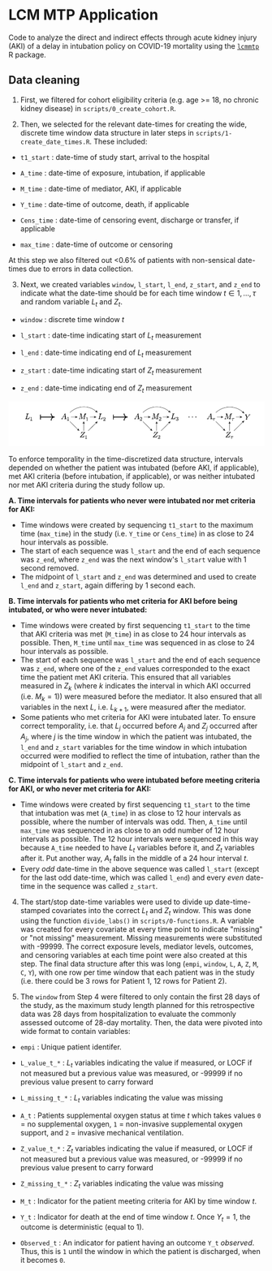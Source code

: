# LCM MTP Application

Code to analyze the direct and indirect effects through acute kidney injury (AKI) of a delay in intubation policy on COVID-19 mortality using the [`lcmmtp`](https://github.com/nt-williams/lcmmtp) R package.

## Data cleaning

1. First, we filtered for cohort eligibility criteria (e.g. age >= 18, no chronic kidney disease) in `scripts/0_create_cohort.R`.

2. Then, we selected for the relevant date-times for creating the wide, discrete time window data structure in later steps in `scripts/1-create_date_times.R`. These included:

- `t1_start` : date-time of study start, arrival to the hospital

- `A_time` : date-time of exposure, intubation, if applicable

- `M_time` : date-time of mediator, AKI, if applicable

- `Y_time` : date-time of outcome, death, if applicable

- `Cens_time` : date-time of censoring event, discharge or transfer, if applicable

- `max_time` : date-time of outcome or censoring

At this step we also filtered out <0.6% of patients with non-sensical date-times due to errors in data collection.

3. Next, we created variables `window`, `l_start`, `l_end`, `z_start`, and `z_end` to indicate what the date-time should be for each time window $t \in 1, \dots, \tau$ and random variable $L_t$ and $Z_t$.

- `window` : discrete time window $t$

- `l_start` : date-time indicating start of $L_t$ measurement

- `l_end` : date-time indicating end of $L_t$ measurement

- `z_start` : date-time indicating start of $Z_t$ measurement

- `z_end` : date-time indicating end of $Z_t$ measurement

![](img/data_structure.png)

To enforce temporality in the time-discretized data structure, intervals depended on whether the patient was intubated (before AKI, if applicable), met AKI criteria (before intubation, if applicable), or was neither intubated nor met AKI criteria during the study follow up.

**A. Time intervals for patients who **never** were intubated nor met criteria for AKI:**

- Time windows were created by sequencing `t1_start` to the maximum time (`max_time`) in the study (i.e. `Y_time` or `Cens_time`) in as close to 24 hour intervals as possible.
- The start of each sequence was `l_start` and the end of each sequence was `z_end`, where `z_end` was the next window's `l_start` value with 1 second removed.
- The midpoint of `l_start` and `z_end` was determined and used to create `l_end` and `z_start`, again differing by 1 second each.

**B. Time intervals for patients who met criteria for AKI before being intubated, or who were never intubated:**

- Time windows were created by first sequencing `t1_start` to the time that AKI criteria was met (`M_time`) in as close to 24 hour intervals as possible. Then, `M_time` until `max_time` was sequenced in as close to 24 hour intervals as possible.
- The start of each sequence was `l_start` and the end of each sequence was `z_end`, where one of the `z_end` values corresponded to the exact time the patient met AKI criteria. This ensured that all variables measured in $Z_k$ (where $k$ indicates the interval in which AKI occurred (i.e. $M_k=1$)) were measured before the mediator. It also ensured that all variables in the next $L$, i.e. $L_{k+1}$, were measured after the mediator.
- Some patients who met criteria for AKI were intubated later. To ensure correct temporality, i.e. that $L_j$ occurred before $A_j$ and $Z_j$ occurred after $A_j$, where $j$ is the time window in which the patient was intubated, the `l_end` and `z_start` variables for the time window in which intubation occurred were modified to reflect the time of intubation, rather than the midpoint of `l_start` and `z_end`.

**C. Time intervals for patients who were intubated before meeting criteria for AKI, or who never met criteria for AKI:**

- Time windows were created by first sequencing `t1_start` to the time that intubation was met (`A_time`) in as close to 12 hour intervals as possible, where the number of intervals was odd. Then, `A_time` until `max_time` was sequenced in as close to an odd number of 12 hour intervals as possible. The 12 hour intervals were sequenced in this way because `A_time` needed to have $L_t$ variables before it, and $Z_t$ variables after it. Put another way, $A_t$ falls in the middle of a 24 hour interval $t$.
- Every *odd* date-time in the above sequence was called `l_start` (except for the last odd date-time, which was called `l_end`) and every *even* date-time in the sequence was called `z_start`.

4. The start/stop date-time variables were used to divide up date-time-stamped covariates into the correct $L_t$ and $Z_t$ window. This was done using the function `divide_labs()` in `scripts/0-functions.R`. A variable was created for every covariate at every time point to indicate "missing" or "not missing" measurement. Missing measurements were substituted with -99999. The correct exposure levels, mediator levels, outcomes, and censoring variables at each time point were also created at this step. The final data structure after this was long (`empi`, `window`, `L`, `A`, `Z`, `M`, `C`, `Y`), with one row per time window that each patient was in the study (i.e. there could be 3 rows for Patient 1, 12 rows for Patient 2).

5. The `window` from Step 4 were filtered to only contain the first 28 days of the study, as the maximum study length planned for this retrospective data was 28 days from hospitalization to evaluate the commonly assessed outcome of 28-day mortality. Then, the data were pivoted into wide format to contain variables:

- `empi` : Unique patient identifer.

- `L_value_t_*` : $L_t$ variables indicating the value if measured, or LOCF if not measured but a previous value was measured, or -99999 if no previous value present to carry forward
 
- `L_missing_t_*` : $L_t$ variables indicating the value was missing

- `A_t` : Patients supplemental oxygen status at time $t$ which takes values `0` = no supplemental oxygen, `1` = non-invasive supplemental oxygen support, and `2` = invasive mechanical ventilation.

- `Z_value_t_*` : $Z_t$ variables indicating the value if measured, or LOCF if not measured but a previous value was measured, or -99999  if no previous value present to carry forward
 
- `Z_missing_t_*` : $Z_t$ variables indicating the value was missing

- `M_t` : Indicator for the patient meeting criteria for AKI by time window $t$.

- `Y_t` : Indicator for death at the end of time window $t$. Once $Y_t = 1$, the outcome is deterministic (equal to 1).

- `Observed_t` : An indicator for patient having an outcome `Y_t` *observed*. Thus, this is `1` until the window in which the patient is discharged, when it becomes `0`.
